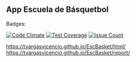 ## App Escuela de Básquetbol

Badges:

[![Code Climate](https://codeclimate.com/github/tvargasvicencio/EscBasket/badges/gpa.svg)](https://codeclimate.com/github/tvargasvicencio/EscBasket)
[![Test Coverage](https://codeclimate.com/github/tvargasvicencio/EscBasket/badges/coverage.svg)](https://codeclimate.com/github/tvargasvicencio/EscBasket/coverage)
[![Issue Count](https://codeclimate.com/github/tvargasvicencio/EscBasket/badges/issue_count.svg)](https://codeclimate.com/github/tvargasvicencio/EscBasket)

https://tvargasvicencio.github.io/EscBasket/html/
https://tvargasvicencio.github.io/EscBasket/report/